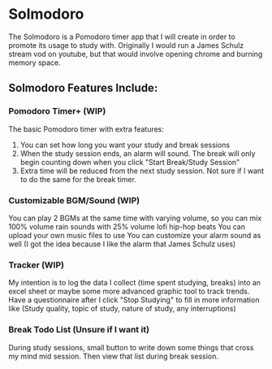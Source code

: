 # Solmodoro
The Solmodoro is a Pomodoro timer app that I will create in order to promote its usage to study with.
Originally I would run a James Schulz stream vod on youtube, but that would involve opening chrome and burning memory space.

## Solmodoro Features Include:
### Pomodoro Timer+ (WIP)
The basic Pomodoro timer with extra features:
1. You can set how long you want your study and break sessions
2. When the study session ends, an alarm will sound. The break will only begin counting down when you click "Start Break/Study Session"
3. Extra time will be reduced from the next study session. Not sure if I want to do the same for the break timer.

### Customizable BGM/Sound (WIP)
You can play 2 BGMs at the same time with varying volume, so you can mix 100% volume rain sounds with 25% volume lofi hip-hop beats
You can upload your own music files to use 
You can customize your alarm sound as well (I got the idea because I like the alarm that James Schulz uses)

### Tracker (WIP)
My intention is to log the data I collect (time spent studying, breaks) into an excel sheet or maybe some more advanced graphic tool to track trends.
Have a questionnaire after I click "Stop Studying" to fill in more information like (Study quality, topic of study, nature of study, any interruptions)

### Break Todo List (Unsure if I want it)
During study sessions, small button to write down some things that cross my mind mid session. Then view that list during break session.
